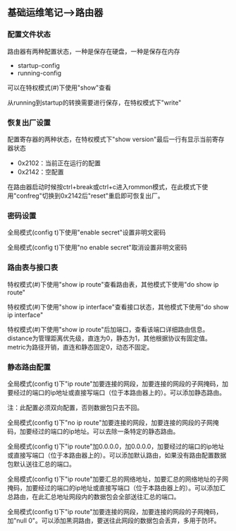 ## 基础运维笔记-->路由器

### 配置文件状态

路由器有两种配置状态，一种是保存在硬盘，一种是保存在内存

- startup-config
- running-config

可以在特权模式(#)下使用"show"查看

从running到startup的转换需要进行保存，在特权模式下"write"

### 恢复出厂设置

配置寄存器的两种状态，在特权模式下"show version"最后一行有显示当前寄存器状态

- 0x2102：当前正在运行的配置
- 0x2142：空配置

在路由器启动时候按ctrl+break或ctrl+c进入rommon模式，在此模式下使用"confreg"切换到0x2142后"reset"重启即可恢复出厂。

### 密码设置

全局模式(config t)下使用"enable secret"设置非明文密码

全局模式(config t)下使用"no enable secret"取消设置非明文密码

### 路由表与接口表

特权模式(#)下使用"show ip route"查看路由表，其他模式下使用"do show ip route"

特权模式(#)下使用"show ip interface"查看接口状态，其他模式下使用"do show ip interface"

特权模式(#)下使用"show ip route"后加端口，查看该端口详细路由信息。distance为管理距离优先级，直连为0，静态为1，其他根据协议有固定值。metric为路径开销，直连和静态固定0，动态不固定。

### 静态路由配置

全局模式(config t)下"ip route"加要连接的网段，加要连接的网段的子网掩码，加要经过的端口的ip地址或直接写端口（位于本路由器上的）。可以添加静态路由。

注：此配置必须双向配置，否则数据包只去不回。

全局模式(config t)下"no ip route"加要连接的网段，加要连接的网段的子网掩码，加要经过的端口的ip地址。可以去除一条特定的静态路由。

全局模式(config t)下"ip route"加0.0.0.0，加0.0.0.0，加要经过的端口的ip地址或直接写端口（位于本路由器上的）。可以添加默认路由，如果没有路由配置数据包默认送往汇总的端口。

全局模式(config t)下"ip route"加要汇总的网络地址，加要汇总的网络地址的子网掩码，加要经过的端口的ip地址或直接写端口（位于本路由器上的）。可以添加汇总路由，在此汇总地址网段内的数据包会全部送往汇总的端口。

全局模式(config t)下"ip route"加要连接的网段，加要连接的网段的子网掩码，加"null 0"。可以添加黑洞路由，要送往此网段的数据包会丢弃，多用于防环。